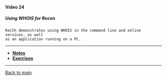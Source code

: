 #### Video 24

##### Using WHOIS for Recon

```
Keith demonstrates using WHOIS in the command line and online services, as well
as an application running on a PC.
```

---

- **[Notes](notes.md)**
- **[Exercises](exercises.md)**

---

[Back to main](https://github.com/rot0xd/CBTNuggets/blob/master/CEHv9/README.md)

